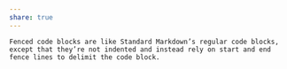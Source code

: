 ```yaml
---
share: true
---
```


``` Fenced code blocks are like Standard Markdown’s regular code blocks, except that they’re not indented and instead rely on start and end fence lines to delimit the code block. ```


